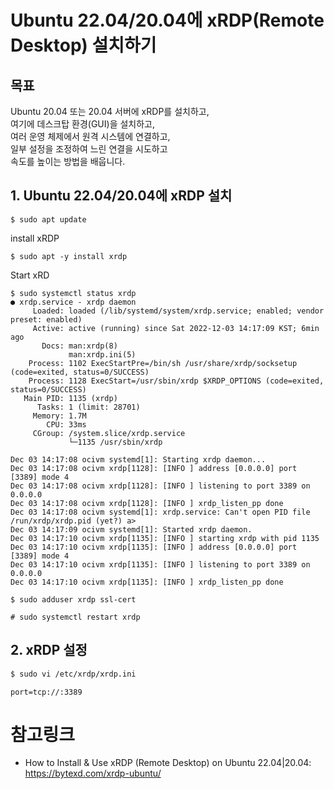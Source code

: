 # Ubuntu 22.04/20.04에 xRDP(Remote Desktop) 설치하기

## 목표

Ubuntu 20.04 또는 20.04 서버에 xRDP를 설치하고,   
여기에 데스크탑 환경(GUI)을 설치하고,    
여러 운영 체제에서 원격 시스템에 연결하고,    
일부 설정을 조정하여 느린 연결을 시도하고    
속도를 높이는 방법을 배웁니다.

## 1. Ubuntu 22.04/20.04에 xRDP 설치

```console
$ sudo apt update
```

install xRDP
```console
$ sudo apt -y install xrdp
```

Start xRD
```console
$ sudo systemctl status xrdp
● xrdp.service - xrdp daemon
     Loaded: loaded (/lib/systemd/system/xrdp.service; enabled; vendor preset: enabled)
     Active: active (running) since Sat 2022-12-03 14:17:09 KST; 6min ago
       Docs: man:xrdp(8)
             man:xrdp.ini(5)
    Process: 1102 ExecStartPre=/bin/sh /usr/share/xrdp/socksetup (code=exited, status=0/SUCCESS)
    Process: 1128 ExecStart=/usr/sbin/xrdp $XRDP_OPTIONS (code=exited, status=0/SUCCESS)
   Main PID: 1135 (xrdp)
      Tasks: 1 (limit: 28701)
     Memory: 1.7M
        CPU: 33ms
     CGroup: /system.slice/xrdp.service
             └─1135 /usr/sbin/xrdp

Dec 03 14:17:08 ocivm systemd[1]: Starting xrdp daemon...
Dec 03 14:17:08 ocivm xrdp[1128]: [INFO ] address [0.0.0.0] port [3389] mode 4
Dec 03 14:17:08 ocivm xrdp[1128]: [INFO ] listening to port 3389 on 0.0.0.0
Dec 03 14:17:08 ocivm xrdp[1128]: [INFO ] xrdp_listen_pp done
Dec 03 14:17:08 ocivm systemd[1]: xrdp.service: Can't open PID file /run/xrdp/xrdp.pid (yet?) a>
Dec 03 14:17:09 ocivm systemd[1]: Started xrdp daemon.
Dec 03 14:17:10 ocivm xrdp[1135]: [INFO ] starting xrdp with pid 1135
Dec 03 14:17:10 ocivm xrdp[1135]: [INFO ] address [0.0.0.0] port [3389] mode 4
Dec 03 14:17:10 ocivm xrdp[1135]: [INFO ] listening to port 3389 on 0.0.0.0
Dec 03 14:17:10 ocivm xrdp[1135]: [INFO ] xrdp_listen_pp done
```

```console
$ sudo adduser xrdp ssl-cert
```

```console
# sudo systemctl restart xrdp
```

## 2. xRDP 설정

```sh
$ sudo vi /etc/xrdp/xrdp.ini
```

```
port=tcp://:3389
```


# 참고링크
- How to Install & Use xRDP (Remote Desktop) on Ubuntu 22.04|20.04: https://bytexd.com/xrdp-ubuntu/
